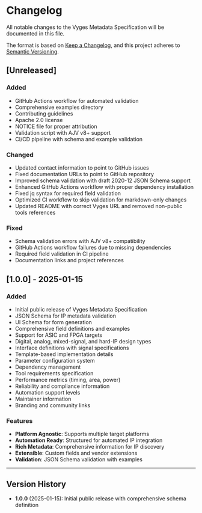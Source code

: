 # Changelog

All notable changes to the Vyges Metadata Specification will be documented in this file.

The format is based on [Keep a Changelog](https://keepachangelog.com/en/1.0.0/),
and this project adheres to [Semantic Versioning](https://semver.org/spec/v2.0.0.html).

## [Unreleased]

### Added
- GitHub Actions workflow for automated validation
- Comprehensive examples directory
- Contributing guidelines
- Apache 2.0 license
- NOTICE file for proper attribution
- Validation script with AJV v8+ support
- CI/CD pipeline with schema and example validation

### Changed
- Updated contact information to point to GitHub issues
- Fixed documentation URLs to point to GitHub repository
- Improved schema validation with draft 2020-12 JSON Schema support
- Enhanced GitHub Actions workflow with proper dependency installation
- Fixed jq syntax for required field validation
- Optimized CI workflow to skip validation for markdown-only changes
- Updated README with correct Vyges URL and removed non-public tools references

### Fixed
- Schema validation errors with AJV v8+ compatibility
- GitHub Actions workflow failures due to missing dependencies
- Required field validation in CI pipeline
- Documentation links and project references

## [1.0.0] - 2025-01-15

### Added
- Initial public release of Vyges Metadata Specification
- JSON Schema for IP metadata validation
- UI Schema for form generation
- Comprehensive field definitions and examples
- Support for ASIC and FPGA targets
- Digital, analog, mixed-signal, and hard-IP design types
- Interface definitions with signal specifications
- Template-based implementation details
- Parameter configuration system
- Dependency management
- Tool requirements specification
- Performance metrics (timing, area, power)
- Reliability and compliance information
- Automation support levels
- Maintainer information
- Branding and community links

### Features
- **Platform Agnostic**: Supports multiple target platforms
- **Automation Ready**: Structured for automated IP integration
- **Rich Metadata**: Comprehensive information for IP discovery
- **Extensible**: Custom fields and vendor extensions
- **Validation**: JSON Schema validation with examples

---

## Version History

- **1.0.0** (2025-01-15): Initial public release with comprehensive schema definition 